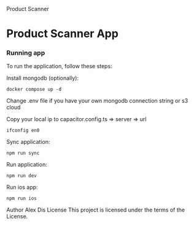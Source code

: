 Product Scanner

# Product Scanner App

### Running app

To run the application, follow these steps:

Install mongodb (optionally):

`docker compose up -d`

Change .env file if you have your own mongodb connection string or s3 cloud

Copy your local ip to capacitor.config.ts => server => url

`ifconfig en0`

Sync application:

`npm run sync`

Run application:

`npm run dev`

Run ios app:

`npm run ios`

Author
Alex Dis
License
This project is licensed under the terms of the License.
